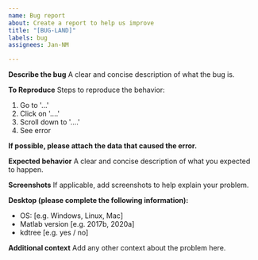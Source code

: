 ```yaml
---
name: Bug report
about: Create a report to help us improve
title: "[BUG-LAND]"
labels: bug
assignees: Jan-NM

---
```


**Describe the bug**
A clear and concise description of what the bug is.

**To Reproduce**
Steps to reproduce the behavior:
1. Go to '...'
2. Click on '....'
3. Scroll down to '....'
4. See error

**If possible, please attach the data that caused the error.**

**Expected behavior**
A clear and concise description of what you expected to happen.

**Screenshots**
If applicable, add screenshots to help explain your problem.

**Desktop (please complete the following information):**
 - OS: [e.g. Windows, Linux, Mac]
 - Matlab version [e.g. 2017b, 2020a]
 - kdtree [e.g. yes / no]

**Additional context**
Add any other context about the problem here.
